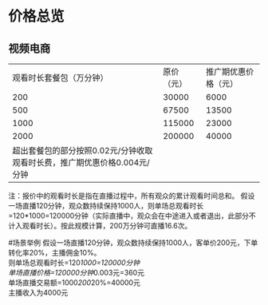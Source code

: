 # 价格总览

## 视频电商
<table>
<tr>
    <td>观看时长套餐包（万分钟）<br/>
    <td>原价（元）</td>
    <td>推广期优惠价格（元）</td>
</tr>
<tr>
    <td>200<br/>
    <td>30000</td>
    <td>6000</td>
</tr>
<tr>
    <td>500</td>
    <td>67500</td>
    <td>13500</td>
</tr>
<tr>
    <td>1000</td>
    <td>115000</td>
    <td>23000</td>
</tr>
<tr>
    <td>2000</td>
    <td>200000</td>
    <td>40000</td>
</tr>
<tr>
    <td>超出套餐包的部分按照0.02元/分钟收取观看时长费，推广期优惠价格0.004元/分钟</td>
</tr>
</table>
注：报价中的观看时长是指在直播过程中，所有观众的累计观看时间总和。  
假设一场直播120分钟，观众数持续保持1000人，则单场总观看时长=120*1000=120000分钟（实际直播中，观众会在中途进入或者退出，此部分不计入观看时长）。按此规模计算，200万分钟可直播16.6次。

#场景举例
假设一场直播120分钟，观众数持续保持1000人，客单价200元，下单转化率20%，主播佣金10%。  
则单场总观看时长=120*1000=120000分钟  
单场直播价格=120000分钟*0.003元=360元  
单场直播交易额=1000*200*20%=40000元  
主播收入为4000元  
